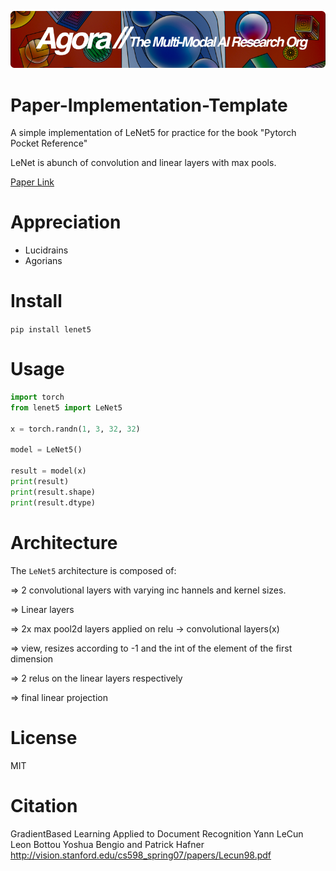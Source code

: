 [![Multi-Modality](agorabanner.png)](https://discord.gg/qUtxnK2NMf)

# Paper-Implementation-Template
A simple implementation of LeNet5 for practice for the book "Pytorch Pocket Reference"

LeNet is abunch of convolution and linear layers with max pools.

[Paper Link](http://vision.stanford.edu/cs598_spring07/papers/Lecun98.pdf)

# Appreciation
* Lucidrains
* Agorians


# Install
`pip install lenet5`

# Usage
```python
import torch
from lenet5 import LeNet5

x = torch.randn(1, 3, 32, 32)

model = LeNet5()

result = model(x)
print(result)
print(result.shape)
print(result.dtype)
```

# Architecture
The `LeNet5` architecture is composed of:

=> 2 convolutional layers with varying inc hannels and kernel sizes.

=> Linear layers

=> 2x max pool2d layers applied on relu -> convolutional layers(x) 

=> view, resizes according to -1 and the int of the element of the first dimension

=> 2 relus on the linear layers respectively

=> final linear projection

# License
MIT

# Citation

GradientBased Learning Applied to Document
Recognition
Yann LeCun Leon Bottou Yoshua Bengio and Patrick Hafner
http://vision.stanford.edu/cs598_spring07/papers/Lecun98.pdf
